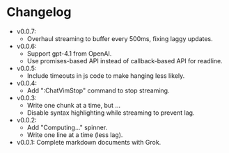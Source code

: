 # Changelog

- v0.0.7:
  - Overhaul streaming to buffer every 500ms, fixing laggy updates.
- v0.0.6:
  - Support gpt-4.1 from OpenAI.
  - Use promises-based API instead of callback-based API for readline.
- v0.0.5:
  - Include timeouts in js code to make hanging less likely.
- v0.0.4:
  - Add ":ChatVimStop" command to stop streaming.
- v0.0.3:
  - Write one chunk at a time, but ...
  - Disable syntax highlighting while streaming to prevent lag.
- v0.0.2:
  - Add "Computing..." spinner.
  - Write one line at a time (less lag).
- v0.0.1: Complete markdown documents with Grok.
